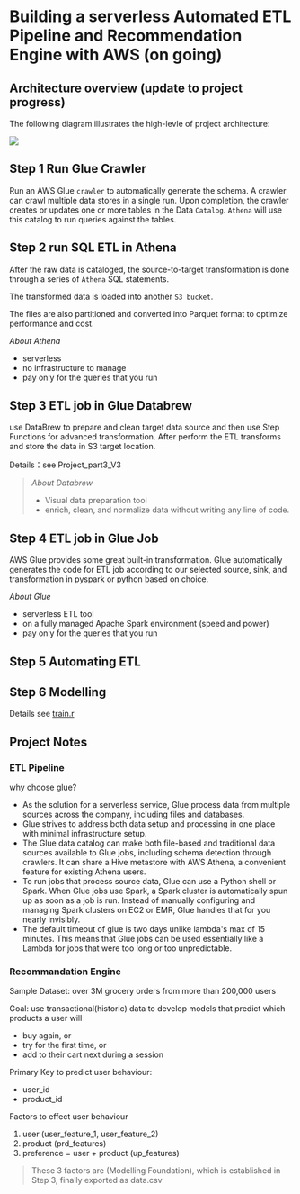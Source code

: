# Building a serverless Automated ETL Pipeline and Recommendation Engine with AWS (on going)
## Architecture overview (update to project progress)
The following diagram illustrates the high-levle of project architecture:

![](/pipeline-update-v7.jpg)

## Step 1 Run Glue Crawler
Run an AWS Glue `crawler` to automatically generate the schema. A crawler can crawl multiple data stores in a single run. Upon completion, the crawler creates or updates one or more tables in the Data `Catalog`. `Athena` will use this catalog to run queries against the tables.


## Step 2 run SQL ETL in Athena 
After the raw data is cataloged, the source-to-target transformation is done through a series of `Athena` SQL statements. 

The transformed data is loaded into another `S3 bucket`. 

The files are also partitioned and converted into Parquet format to optimize performance and cost.

*About Athena*
* serverless
* no infrastructure to manage
* pay only for the queries that you run


## Step 3 ETL job in Glue Databrew 
use DataBrew to prepare and clean target data source and then use Step Functions for advanced transformation. After perform the ETL transforms and store the data in S3 target location.

Details：see Project_part3_V3

> *About Databrew*
> * Visual data preparation tool 
> * enrich, clean, and normalize data without writing any line of code.

## Step 4 ETL job in Glue Job
AWS Glue provides some great built-in transformation. Glue automatically generates the code for ETL job according to our selected source, sink, and transformation in pyspark or python based on choice. 

*About Glue*
* serverless ETL tool 
* on a fully managed Apache Spark environment (speed and power)
* pay only for the queries that you run

## Step 5 Automating ETL


## Step 6 Modelling
Details see [train.r](/train.r)

## Project Notes 

### ETL Pipeline
why choose glue?
* As the solution for a serverless service, Glue process data from multiple sources across the company, including files and databases.
* Glue strives to address both data setup and processing in one place with minimal infrastructure setup.
* The Glue data catalog can make both file-based and traditional data sources available to Glue jobs, including schema detection through crawlers. It can share a Hive metastore with AWS Athena, a convenient feature for existing Athena users.
* To run jobs that process source data, Glue can use a Python shell or Spark. When Glue jobs use Spark, a Spark cluster is automatically spun up as soon as a job is run. Instead of manually configuring and managing Spark clusters on EC2 or EMR, Glue handles that for you nearly invisibly.
* The default timeout of glue is two days unlike lambda's max of 15 minutes. This means that Glue jobs can be used essentially like a Lambda for jobs that were too long or too unpredictable. 

### Recommandation Engine
Sample Dataset: over 3M grocery orders from more than 200,000 users

Goal: use transactional(historic) data to develop models that predict which products a user will 
* buy again, or
* try for the first time, or
* add to their cart next during a session

Primary Key to predict user behaviour: 
* user_id
* product_id

Factors to effect user behaviour 
1. user (user_feature_1, user_feature_2)
2. product (prd_features)
3. preference = user + product (up_features)
> These 3 factors are (Modelling Foundation), which is established in Step 3, finally exported as data.csv